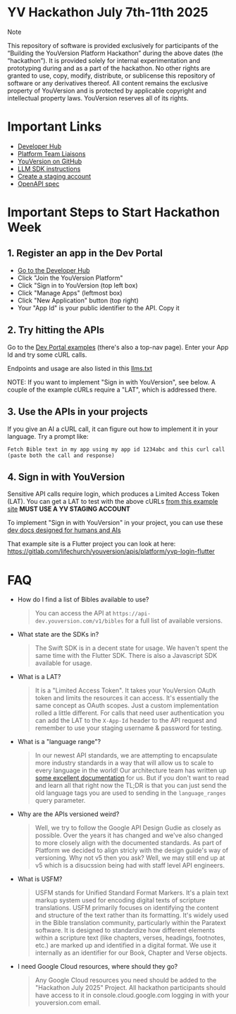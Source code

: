 # YV Hackathon July 7th-11th 2025

> [!NOTE]
> This repository of software is provided exclusively for participants of the “Building the YouVersion Platform Hackathon” during the above dates (the “hackathon”).
> It is provided solely for internal experimentation and prototyping during and as a part of the hackathon. No other rights are granted to use, copy, modify, distribute, or sublicense this repository of software or any derivatives thereof.
> All content remains the exclusive property of YouVersion and is protected by applicable copyright and intellectual property laws. YouVersion reserves all of its rights.

# Important Links

* [Developer Hub](https://developers.youversion.com/)
* [Platform Team Liaisons](https://docs.google.com/document/d/1UF0w_MFoGCEhZLhI1OFI7kYtJlaSqY0k_HhhgU1iX-M/edit?usp=sharing)
* [YouVersion on GitHub](https://github.com/youversion)
* [LLM SDK instructions](https://api-dev.youversion.com/llms.txt)
* [Create a staging account](https://staging.bible.com)
* [OpenAPI spec](https://gitlab.com/lifechurch/youversion/apis/platform/transformers/-/blob/main/spec/openapi.yaml?ref_type=heads)

# Important Steps to Start Hackathon Week

## 1. Register an app in the Dev Portal
* [Go to the Developer Hub](https://developers.youversion.com/)
* Click "Join the YouVersion Platform"
* Click "Sign in to YouVersion (top left box)
* Click "Manage Apps" (leftmost box)
* Click "New Application" button (top right)
* Your "App Id" is your public identifier to the API. Copy it

## 2. Try hitting the APIs
Go to the [Dev Portal examples](https://developers.youversion.com/examples) (there's also a top-nav page).
Enter your App Id and try some cURL calls.

Endpoints and usage are also listed in this [llms.txt](https://api-dev.youversion.com/llms.txt)

NOTE: If you want to implement "Sign in with YouVersion", see below. A couple of the example cURLs require a "LAT", which is addressed there.

## 3. Use the APIs in your projects
If you give an AI a cURL call, it can figure out how to implement it in your language. Try a prompt like:

```Fetch Bible text in my app using my app id 1234abc and this curl call (paste both the call and response)```

## 4. Sign in with YouVersion
Sensitive API calls require login, which produces a Limited Access Token (LAT). You can get a LAT to test with the above cURLs [from this example site](https://lifechurch.gitlab.io/youversion/apis/platform/yvp-login-flutter/) **MUST USE A YV STAGING ACCOUNT**

To implement "Sign in with YouVersion" in your project, you can use these [dev docs designed for humans and AIs](https://www.notion.so/yvproduct/Dev-Docs-Sign-In-w-YVP-Platform-Agnostic-DIY-SDK-1eaf1f2d1b9280108ffdf8c4f13e01a5?source=copy_link)

That example site is a Flutter project you can look at here: <https://gitlab.com/lifechurch/youversion/apis/platform/yvp-login-flutter>
 

# FAQ

* How do I find a list of Bibles available to use?
    > You can access the API at `https://api-dev.youversion.com/v1/bibles` for a full list of available versions.
* What state are the SDKs in?
    > The Swift SDK is in a decent state for usage. We haven't spent the same time with the Flutter SDK. There is also a Javascript SDK available for usage.
* What is a LAT?
    > It is a "Limited Access Token". It takes your YouVersion OAuth token and limits the resources it can access. It's essentially the same concept as OAuth scopes. Just a custom implementation rolled a little different. For calls that need user authentication you can add the LAT to the `X-App-Id` header to the API request and remember to use your staging username & password for testing.
* What is a "language range"?
    > In our newest API standards, we are attempting to encapsulate more industry standards in a way that will allow us to scale to every language in the world! Our architecture team has written up [some excellent documentation](https://www.notion.so/yvproduct/Locales-Language-Tags-3e9cd9017f44421e865506e8252f8126?source=copy_link) for us. But if you don't want to read and learn all that right now the TL;DR is that you can just send the old language tags you are used to sending in the `language_ranges` query parameter.
* Why are the APIs versioned weird?
    > Well, we try to follow the Google API Design Gudie as closely as possible. Over the years it has changed and we've also changed to more closely align with the documented standards. As part of Platform we decided to align stricly with the design guide's way of versioning. Why not v5 then you ask? Well, we may still end up at v5 which is a disucssion being had with staff level API engineers.
* What is USFM?
    > USFM stands for Unified Standard Format Markers. It's a plain text markup system used for encoding digital texts of scripture translations. USFM primarily focuses on identifying the content and structure of the text rather than its formatting. It's widely used in the Bible translation community, particularly within the Paratext software. It is designed to standardize how different elements within a scripture text (like chapters, verses, headings, footnotes, etc.) are marked up and identified in a digital format. We use it internally as an identifier for our Book, Chapter and Verse objects.
* I need Google Cloud resources, where should they go?
    > Any Google Cloud resources you need should be added to the "Hackathon July 2025" Project. All hackathon participants should have access to it in console.cloud.google.com logging in with your youversion.com email.
